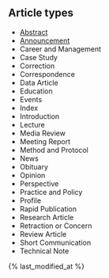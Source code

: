 ## Article types

- [Abstract](https://bdougherty-wiley.github.io/article-types/types/bcb805fc-64c9-4790-9a39-ce421e655c37.json)
- [Announcement](https://bdougherty-wiley.github.io/article-types/types/ca436f9e-2e1e-487d-8e49-94d580e574b1.json)
- Career and Management
- Case Study
- Correction
- Correspondence
- Data Article
- Education
- Events
- Index
- Introduction
- Lecture
- Media Review
- Meeting Report
- Method and Protocol
- News
- Obituary
- Opinion
- Perspective
- Practice and Policy
- Profile
- Rapid Publication
- Research Article
- Retraction or Concern
- Review Article
- Short Communication
- Technical Note

{% last_modified_at %}
